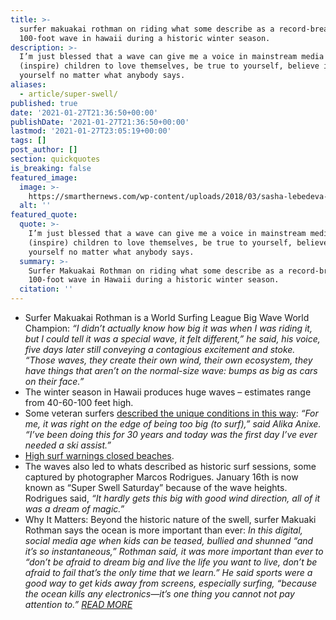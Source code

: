 ```yaml
---
title: >-
  surfer makuakai rothman on riding what some describe as a record-breaking
  100-foot wave in hawaii during a historic winter season.
description: >-
  I’m just blessed that a wave can give me a voice in mainstream media to
  (inspire) children to love themselves, be true to yourself, believe in
  yourself no matter what anybody says.
aliases:
  - article/super-swell/
published: true
date: '2021-01-27T21:36:50+00:00'
publishDate: '2021-01-27T21:36:50+00:00'
lastmod: '2021-01-27T23:05:19+00:00'
tags: []
post_author: []
section: quickquotes
is_breaking: false
featured_image:
  image: >-
    https://smarthernews.com/wp-content/uploads/2018/03/sasha-lebedeva-323205-unsplash-scaled.jpg
  alt: ''
featured_quote:
  quote: >-
    I’m just blessed that a wave can give me a voice in mainstream media to
    (inspire) children to love themselves, be true to yourself, believe in
    yourself no matter what anybody says.
  summary: >-
    Surfer Makuakai Rothman on riding what some describe as a record-breaking
    100-foot wave in Hawaii during a historic winter season.
  citation: ''
---
```

*   Surfer Makuakai Rothman is a World Surfing League Big Wave World Champion: _“I didn’t actually know how big it was when I was riding it, but I could tell it was a special wave, it felt different,” he said, his voice, five days later still conveying a contagious excitement and stoke. “Those waves, they create their own wind, their own ecosystem, they have things that aren’t on the normal-size wave: bumps as big as cars on their face.”_
*   The winter season in Hawaii produces huge waves – estimates range from 40-60-100 feet high.
*   Some veteran surfers [described the unique conditions in this way](\"https://www.khon2.com/local-news/biggest-swell-in-years-hits-oahus-north-shore/\"): _“For me, it was right on the edge of being too big (to surf),” said Alika Anixe. “I’ve been doing this for 30 years and today was the first day I’ve ever needed a ski assist.”_
*   [High surf warnings closed beaches](\"https://www.hawaiinewsnow.com/2021/01/17/warning-level-swell-draws-curious-onlookers-oahus-north-shore-keeps-ocean-safety-busy/\").
*   The waves also led to whats described as historic surf sessions, some captured by photographer Marcos Rodrigues. January 16th is now known as “Super Swell Saturday” because of the wave heights.  Rodrigues said, _“It hardly gets this big with good wind direction, all of it was a dream of magic.”_ 
*   Why It Matters: Beyond the historic nature of the swell, surfer Makuaki Rothman says the ocean is more important than ever: _In this digital, social media age when kids can be teased, bullied and shunned “and it’s so instantaneous,” Rothman said, it was more important than ever to “don’t be afraid to dream big and live the life you want to live, don’t be afraid to fail that’s the only time that we learn.” He said sports were a good way to get kids away from screens, especially surfing, “because the ocean kills any electronics—it’s one thing you cannot not pay attention to.” [READ MORE](\"https://www.staradvertiser.com/2021/01/22/breaking-news/hawaiian-surfer-makua-rothman-masters-an-estimated-100-foot-wave-at-jaws/?utm_campaign=later-linkinbio-staradvertiser&utm_content=later-13786810&utm_medium=social&utm_source=instagram\")_